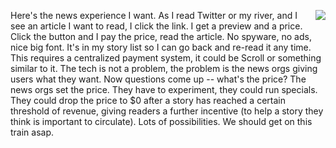<img src="http://scripting.com/images/2020/05/29/train.png" border="0" align="right">Here's the news experience I want. As I read Twitter or my river, and I see an article I want to read, I click the link. I get a preview and a price. Click the button and I pay the price, read the article. No spyware, no ads, nice big font. It's in my story list so I can go back and re-read it any time. This requires a centralized payment system, it could be Scroll or something similar to it. The tech is not a problem, the problem is the news orgs giving users what they want. Now questions come up -- what's the price? The news orgs set the price. They have to experiment, they could run specials. They could drop the price to $0 after a story has reached a certain threshold of revenue, giving readers a further incentive (to help a story they think is important to circulate). Lots of possibilities. We should get on this train asap. 
